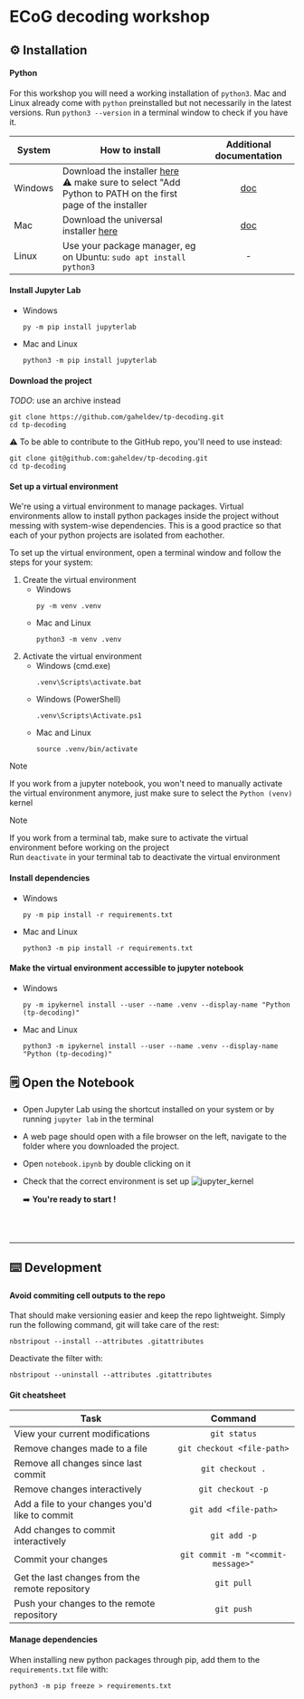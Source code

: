 # ECoG decoding workshop

## ⚙️ Installation

#### Python

For this workshop you will need a working installation of `python3`.
Mac and Linux already come with `python` preinstalled but not necessarily in the latest versions. Run `python3 --version` in a terminal window to check if you have it.

| System | How to install | Additional documentation |
| ---   |  --- | :---: |
| Windows | Download the installer [here](https://www.python.org/ftp/python/3.12.2/python-3.12.2-amd64.exe) <br/> ⚠️ make sure to select "Add Python to PATH on the first page of the installer| [doc](https://docs.python.org/3/using/windows.html) |
| Mac | Download the universal installer [here](https://www.python.org/ftp/python/3.12.2/python-3.12.2-macos11.pkg) | [doc](https://docs.python.org/3/using/mac.html) |
| Linux | Use your package manager, eg on Ubuntu: `sudo apt install python3` | - |


#### Install Jupyter Lab

   + Windows
     ```
     py -m pip install jupyterlab
     ```
   + Mac and Linux
     ```
     python3 -m pip install jupyterlab
     ```

          
#### Download the project

*TODO*: use an archive instead

```
git clone https://github.com/gaheldev/tp-decoding.git
cd tp-decoding
```


⚠️ To be able to contribute to the GitHub repo, you'll need to use instead:
```
git clone git@github.com:gaheldev/tp-decoding.git
cd tp-decoding
```


#### Set up a virtual environment

We're using a virtual environment to manage packages. Virtual environments allow to install python packages inside the project without messing with system-wise dependencies.
This is a good practice so that each of your python projects are isolated from eachother.

To set up the virtual environment, open a terminal window and follow the steps for your system:

1. Create the virtual environment
   + Windows
      ```
      py -m venv .venv
      ```
   + Mac and Linux
     ```
     python3 -m venv .venv
     ```
2. Activate the virtual environment
   + Windows (cmd.exe)
      ```
     .venv\Scripts\activate.bat
      ```
   + Windows (PowerShell)
      ```
     .venv\Scripts\Activate.ps1
      ```
   + Mac and Linux
     ```
     source .venv/bin/activate 
     ```

     
> [!NOTE]
> If you work from a jupyter notebook, you won't need to manually activate the virtual environment anymore, just make sure to select the `Python (venv)` kernel

> [!NOTE]
> If you work from a terminal tab, make sure to activate the virtual environment before working on the project <br/>
> Run `deactivate` in your terminal tab to deactivate the virtual environment

#### Install dependencies

   + Windows
     ```
     py -m pip install -r requirements.txt
     ```
   + Mac and Linux
     ```
     python3 -m pip install -r requirements.txt
     ```

#### Make the virtual environment accessible to jupyter notebook

   + Windows
     ```
     py -m ipykernel install --user --name .venv --display-name "Python (tp-decoding)"
     ```
   + Mac and Linux
     ```
     python3 -m ipykernel install --user --name .venv --display-name "Python (tp-decoding)"
     ```

## 🗒️ Open the Notebook

+ Open Jupyter Lab using the shortcut installed on your system or by running `jupyter lab` in the terminal
+ A web page should open with a file browser on the left, navigate to the folder where you downloaded the project.
+ Open `notebook.ipynb` by double clicking on it
+ Check that the correct environment is set up
  ![jupyter_kernel](https://github.com/gaheldev/tp-decoding/assets/78329601/9fb9795b-1591-49a4-a021-3b15149ae07e)

   ➡️ **You're ready to start !**

<br> <br/>

---
## ⌨️ Development

#### Avoid commiting cell outputs to the repo

That should make versioning easier and keep the repo lightweight.
Simply run the following command, git will take care of the rest:
```
nbstripout --install --attributes .gitattributes
```

Deactivate the filter with:
```
nbstripout --uninstall --attributes .gitattributes
```

#### Git cheatsheet

| Task | Command |
| --- | :---: |
| View your current modifications | `git status` |
| Remove changes made to a file | `git checkout <file-path>` |
| Remove all changes since last commit | `git checkout .` |
| Remove changes interactively | `git checkout -p` |
| Add a file to your changes you'd like to commit | `git add <file-path>` |
| Add changes to commit interactively | `git add -p` |
| Commit your changes | `git commit -m "<commit-message>"` |
| Get the last changes from the remote repository | `git pull` |
| Push your changes to the remote repository | `git push` |


#### Manage dependencies

When installing new python packages through pip, add them to the `requirements.txt` file with:
```
python3 -m pip freeze > requirements.txt
```
